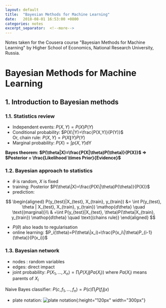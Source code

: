 ```yaml
---
layout: default
title:  "Bayesian Methods for Machine Learning"
date:   2018-08-01 16:53:00 +0800
categories: notes
excerpt_separator:  <!--more-->
---
```


Notes taken for the Cousera course "Bayesian Methods for Machine Learning" by  Higher School of Economics, National Research University, Russia. 
<!--more-->

# Bayesian Methods for Machine Learning
## 1. Introduction to Bayesian methods

### 1.1. Statistics review

- Independent events: $P(X,Y)=P(X)P(Y)$  
- Conditional probability: $P(X\|Y)=\frac{P(X,Y)}{P(Y)}$  
	Or, chain rule: $P(X,Y)=P(X\|Y)P(Y)$  
- Marginal probability: $P(X)=\int p(X,Y) \mathop{dY}$  

**Bayes theorem: $P(\theta|X)=\frac{P(X|\theta)P(\theta)}{P(X)}$ => $Posterior = \frac{Likelihood \times Prior}{Evidence}$**

### 1.2. Bayesian approach to statistics
- $\theta$ is random, $X$ is fixed
-  training: Posterior $P(\theta\|X)=\frac{P(X\|\theta)P(\theta)}{P(X)}$ 
-  prediction: 

$$
\begin{aligned}
P(y_{test}|X_{test}, X_{train}, y_{train}) &= \int P(y_{test}, \theta | X_{test}, X_{train}, y_{train}) \mathop{d\theta} \quad \text{(marginal)}\\
& =\int P(y_{test}|X_{test}, \theta)P(\theta|X_{train}, y_{train}) \mathop{d\theta} \quad \text{(chains rule)}
\end{aligned}
$$

- $P(\theta)$ also leads to regularisation
- online learning: $P_i(\theta)=P(\theta\|x_i)=\frac{P(x_i\|\theta)P_{i-1}(\theta)}{P(x_i)}$

### 1.3. Bayesian network  
- nodes : random variables
- edges: direct impact
- joint probability: $P(X_1, ..., X_n) = \prod_i P(X_i\|Pa(X_i))$ where $Pa(X_i)$ means parents of $X_i$

Naive Bayes classifier: $P(c, f_1, ..., f_n) = P(c)\prod_i P(f_i\|x)$ 
- plate notation:
![plate notation](https://wiki.ubc.ca/images/thumb/e/ed/FpLDA1.jpg/550px-FpLDA1.jpg){:height="120px" width="300px"}


